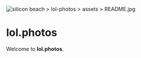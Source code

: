 ![silicon beach > lol-photos > assets >  README.jpg](assets/README.jpg)

# lol.photos

Welcome to **lol.photos**.
